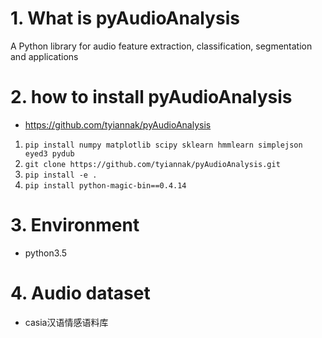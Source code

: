 # 1. What is pyAudioAnalysis

A Python library for audio feature extraction, classification, segmentation and applications



# 2. how to install pyAudioAnalysis

* https://github.com/tyiannak/pyAudioAnalysis

1. `pip install numpy matplotlib scipy sklearn hmmlearn simplejson eyed3 pydub`
2. `git clone https://github.com/tyiannak/pyAudioAnalysis.git`
3. `pip install -e .`
4. `pip install python-magic-bin==0.4.14`



# 3. Environment

* python3.5


# 4. Audio dataset

* casia汉语情感语料库